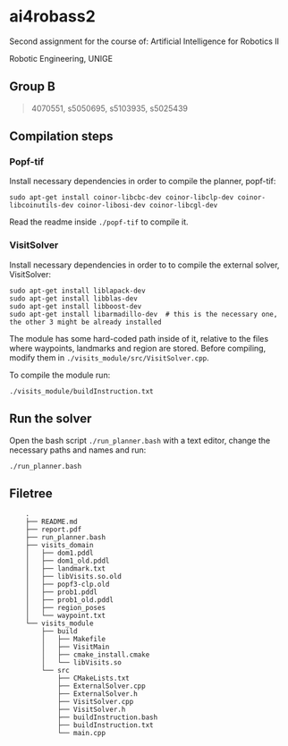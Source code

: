 # ai4robass2
Second assignment for the course of: Artificial Intelligence for Robotics II

Robotic Engineering, UNIGE

## Group B 
> 4070551, s5050695, s5103935, s5025439

## Compilation steps
### Popf-tif
Install necessary dependencies in order to compile the planner, popf-tif:

    sudo apt-get install coinor-libcbc-dev coinor-libclp-dev coinor-libcoinutils-dev coinor-libosi-dev coinor-libcgl-dev

Read the readme inside `./popf-tif` to compile it.

### VisitSolver
Install necessary dependencies in order to to compile the external solver, VisitSolver:

    sudo apt-get install liblapack-dev
    sudo apt-get install libblas-dev
    sudo apt-get install libboost-dev
    sudo apt-get install libarmadillo-dev  # this is the necessary one, the other 3 might be already installed

The module has some hard-coded path inside of it, relative to the files where waypoints, landmarks and region are stored. Before compiling, modify them in `./visits_module/src/VisitSolver.cpp`.

To compile the module run:
    
    ./visits_module/buildInstruction.txt


## Run the solver
Open the bash script `./run_planner.bash` with a text editor, change the necessary paths and names and run:
    
    ./run_planner.bash

## Filetree

```
    .
    ├── README.md
    ├── report.pdf
    ├── run_planner.bash
    ├── visits_domain
    │   ├── dom1.pddl
    │   ├── dom1_old.pddl
    │   ├── landmark.txt
    │   ├── libVisits.so.old
    │   ├── popf3-clp.old
    │   ├── prob1.pddl
    │   ├── prob1_old.pddl
    │   ├── region_poses
    │   └── waypoint.txt
    └── visits_module
        ├── build
        │   ├── Makefile
        │   ├── VisitMain
        │   ├── cmake_install.cmake
        │   └── libVisits.so
        └── src
            ├── CMakeLists.txt
            ├── ExternalSolver.cpp
            ├── ExternalSolver.h
            ├── VisitSolver.cpp
            ├── VisitSolver.h
            ├── buildInstruction.bash
            ├── buildInstruction.txt
            └── main.cpp

```
